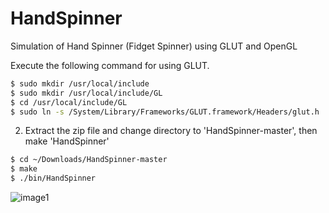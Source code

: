 # HandSpinner
Simulation of Hand Spinner (Fidget Spinner) using GLUT and OpenGL

Execute the following command for using GLUT.
``` sh
$ sudo mkdir /usr/local/include
$ sudo mkdir /usr/local/include/GL
$ cd /usr/local/include/GL
$ sudo ln -s /System/Library/Frameworks/GLUT.framework/Headers/glut.h .
```
2. Extract the zip file and change directory to 'HandSpinner-master', then make 'HandSpinner'
``` sh
$ cd ~/Downloads/HandSpinner-master
$ make
$ ./bin/HandSpinner
```


![image1](https://github.com/szkny/HandSpinner/wiki/images/fidget2.mov.gif)
